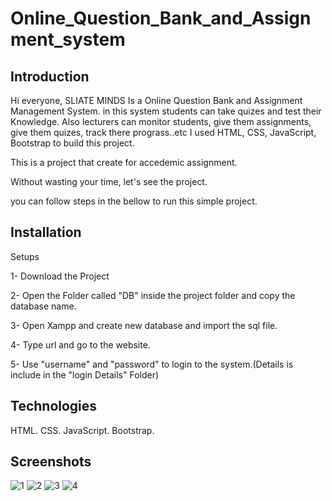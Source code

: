 # Online_Question_Bank_and_Assignment_system

## Introduction
Hi everyone,
SLIATE MINDS Is a Online Question Bank and Assignment Management System.
in this system students can take quizes and test their Knowledge. Also lecturers can monitor students, give them assignments, give them quizes, track there prograss..etc
I used HTML, CSS, JavaScript, Bootstrap to build this project.

This is a project that create for accedemic assignment.

Without wasting your time, let's see the project.

you can follow steps in the bellow to run this simple project.

## Installation
Setups

1- Download the Project

2- Open the Folder called "DB" inside the project folder and copy the database name.

3- Open Xampp and create new database and import the sql file.

4- Type url and go to the website.

5- Use "username" and "password" to login to the system.(Details is include in the "login Details" Folder)

## Technologies
HTML.
CSS.
JavaScript.
Bootstrap.

## Screenshots

![1](https://github.com/Sumedha9717/Online_Question_Bank_and_Assignment_system/assets/137753353/70a2595c-c296-4c84-8204-fe1f76e1b5ba)
![2](https://github.com/Sumedha9717/Online_Question_Bank_and_Assignment_system/assets/137753353/f93ad771-6a02-4496-a44f-59434c81a436)
![3](https://github.com/Sumedha9717/Online_Question_Bank_and_Assignment_system/assets/137753353/6ca89e72-1f82-4b3b-9b66-937d8becde66)
![4](https://github.com/Sumedha9717/Online_Question_Bank_and_Assignment_system/assets/137753353/4eff9d2a-ea0c-4b55-9eec-edc015f77c4e)
